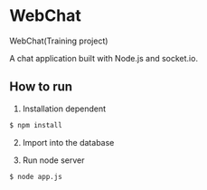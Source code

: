 # WebChat

WebChat(Training project)

A chat application built with Node.js and socket.io.
## How to run

1. Installation dependent

```sh
$ npm install
```

2. Import into the database

3. Run node server

```sh
$ node app.js
```
